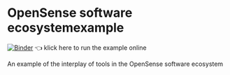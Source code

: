 # OpenSense software ecosystemexample

[![Binder](https://mybinder.org/badge_logo.svg)](https://mybinder.org/v2/gh/OpenSenseAction/opensense_software_ecosystem_example/HEAD?urlpath=%2Fdoc%2Ftree%2Fexample_workflow.ipynb) 👈 klick here to run the example online

An example of the interplay of tools in the OpenSense software ecosystem
